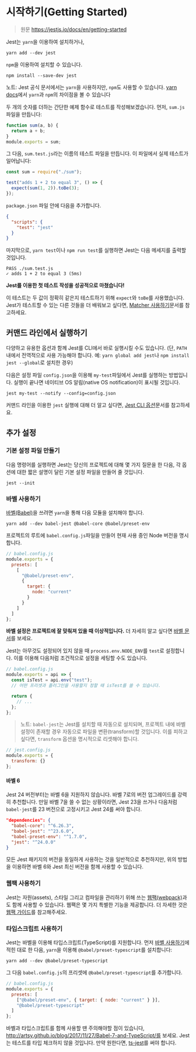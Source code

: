 # 시작하기(Getting Started)

> 원문 https://jestjs.io/docs/en/getting-started

Jest는 `yarn`을 이용하여 설치하거나,

```
yarn add --dev jest
```

`npm`을 이용하여 설치할 수 있습니다.

```
npm install --save-dev jest
```

노트: Jest 공식 문서에서는 `yarn`을 사용하지만, `npm`도 사용할 수 있습니다. [yarn docs](https://yarnpkg.com/en/docs/migrating-from-npm#toc-cli-commands-comparison)에서 `yarn`과 `npm`의 차이점을 볼 수 있습니다

두 개의 숫자를 더하는 간단한 예제 함수로 테스트를 작성해보겠습니다. 먼저, `sum.js` 파일을 만듭니다:

```js
function sum(a, b) {
  return a + b;
}
module.exports = sum;
```

그 다음, `sum.test.js`라는 이름의 테스트 파일을 만듭니다. 이 파일에서 실제 테스트가 일어납니다:

```js
const sum = require("./sum");

test("adds 1 + 2 to equal 3", () => {
  expect(sum(1, 2)).toBe(3);
});
```

`package.json` 파일 안에 다음을 추가합니다.

```json
{
  "scripts": {
    "test": "jest"
  }
}
```

마지막으로, `yarn test`이나 `npm run test`를 실행하면 Jest는 다음 메세지를 출력할 것입니다.

```
PASS ./sum.test.js
✓ adds 1 + 2 to equal 3 (5ms)
```

**Jest를 이용한 첫 테스트 작성을 성공적으로 마쳤습니다!**

이 테스트는 두 값이 정확히 같은지 테스트하기 위해 `expect`와 `toBe`를 사용했습니다. Jest가 테스트할 수 있는 다른 것들을 더 배워보고 싶다면, [Matcher 사용하기](https://jestjs.io/docs/en/using-matchers)문서를 참고하세요.

## 커맨드 라인에서 실행하기

다양하고 유용한 옵션과 함께 Jest를 CLI에서 바로 실행시킬 수도 있습니다. (단, `PATH` 내에서 전역적으로 사용 가능해야 합니다. 예: `yarn global add jest`나 `npm install jest --global`로 설치한 경우)

다음은 설정 파일 `config.json`을 이용해 `my-test`파일에서 Jest를 실행하는 방법입니다. 실행이 끝나면 네이티브 OS 알림(native OS notification)이 표시될 것입니다.

```
jest my-test --notify --config=config.json
```

커맨드 라인을 이용한 `jest` 실행에 대해 더 알고 싶다면, [Jest CLI 옵션](https://jestjs.io/docs/en/cli)문서를 참고하세요.

## 추가 설정

### 기본 설정 파일 만들기

다음 명령어를 실행하면 Jest는 당신의 프로젝트에 대해 몇 가지 질문을 한 다음, 각 옵션에 대한 짧은 설명이 달린 기본 설정 파일을 만들어 줄 것입니다.

```
jest --init
```

### 바벨 사용하기

[바벨(Babel)](https://jestjs.io/docs/en/cli)을 쓰려면 `yarn`을 통해 다음 모듈을 설치해야 합니다.

```
yarn add --dev babel-jest @babel-core @babel/preset-env
```

프로젝트의 루트에 `babel.config.js`파일을 만들어 현재 사용 중인 Node 버전을 명시합니다.

```js
// babel.config.js
module.exports = {
  presets: [
    [
      "@babel/preset-env",
      {
        target: {
          node: "current"
        }
      }
    ]
  ]
};
```

**바벨 설정은 프로젝트에 잘 맞춰져 있을 때 이상적입니다.** 더 자세히 알고 싶다면 [바벨 문서](https://babeljs.io/docs/en/)를 보세요.

Jest는 아무것도 설정되어 있지 않을 때 `process.env.NODE_ENV`를 `test`로 설정합니다. 이를 이용해 다음처럼 조건적으로 설정을 세팅할 수도 있습니다.

```js
// babel.config.js
module.exports = api => {
  const isTest = api.env("test");
  // 어떤 프리셋과 플러그인을 사용할지 정할 때 isTest를 쓸 수 있습니다.

  return {
    // ...
  };
};
```

> 노트: `babel-jest`는 Jest를 설치할 때 자동으로 설치되며, 프로젝트 내에 바벨 설정이 존재할 경우 자동으로 파일을 변환(transform)할 것입니다. 이를 피하고 싶다면, `transform` 옵션을 명시적으로 리셋해야 합니다.

```js
// jest.config.js
module.exports = {
  transform: {}
};
```

#### 바벨 6

Jest 24 버전부터는 바벨 6을 지원하지 않습니다. 바벨 7로의 버전 업그레이드를 강력히 추천합니다. 만일 바벨 7을 쓸 수 없는 상황이라면, Jest 23을 쓰거나 다음처럼 `babel-jest`를 23 버전으로 고정시키고 Jest 24를 써야 합니다.

```json
"dependencies": {
  "babel-core": "^6.26.3",
  "babel-jest": "^23.6.0",
  "babel-preset-env": "^1.7.0",
  "jest": "^24.0.0"
}
```

모든 Jest 패키지의 버전을 동일하게 사용하는 것을 일반적으로 추천하지만, 위의 방법을 이용하면 바벨 6와 Jest 최신 버전을 함께 사용할 수 있습니다.

### 웹팩 사용하기

Jest는 자원(assets), 스타일 그리고 컴파일을 관리하기 위해 쓰는 [웹팩(webpack)](https://webpack.github.io/)과도 함께 사용할 수 있습니다. 웹팩은 몇 가지 특별한 기능을 제공합니다. 더 자세한 것은 [웹팩 가이드](https://jestjs.io/docs/en/webpack)를 참고해주세요.

### 타입스크립트 사용하기

Jest는 바벨을 이용해 타입스크립트(TypeScript)를 지원합니다. 먼저 [바벨 사용하기](#바벨-사용하기)에 적힌 대로 한 다음, `yarn`을 이용해 `@babel/preset-typescript`를 설치합니다:

```
yarn add --dev @babel/preset-typescript
```

그 다음 `babel.config.js`의 프리셋에 `@babel/preset-typescript`를 추가합니다.

```js
// babel.config.js
module.exports = {
  presets: [
    ["@babel/preset-env", { target: { node: "current" } }],
    "@babel/preset-typescript"
  ]
};
```

바벨과 타입스크립트를 함께 사용할 땐 주의해야할 점이 있습니다, http://artsy.github.io/blog/2017/11/27/Babel-7-and-TypeScript/를 보세요. Jest는 테스트를 타입 체크하지 않을 것입니다. 만약 원한다면, [ts-jest](https://github.com/kulshekhar/ts-jest)를 써야 합니다.
